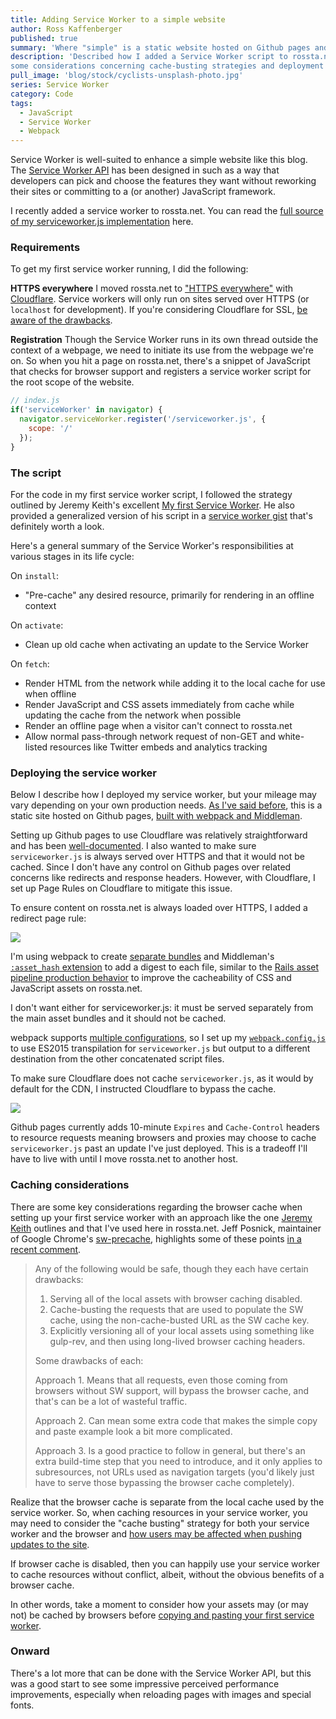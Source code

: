 ```yaml
---
title: Adding Service Worker to a simple website
author: Ross Kaffenberger
published: true
summary: 'Where "simple" is a static website hosted on Github pages and Cloudflare'
description: 'Described how I added a Service Worker script to rossta.net with
some considerations concerning cache-busting strategies and deployment'
pull_image: 'blog/stock/cyclists-unsplash-photo.jpg'
series: Service Worker
category: Code
tags:
  - JavaScript
  - Service Worker
  - Webpack
---
```


Service Worker is well-suited to enhance a simple website like this blog. The [Service Worker API](https://developer.mozilla.org/en-US/docs/Web/API/Service_Worker_API) has been designed in such as a way that developers can pick and choose the features they want without reworking their sites or committing to a (or another) JavaScript framework.

I recently added a service worker to rossta.net. You can read
the [full source of my serviceworker.js implementation](https://github.com/rossta/rossta.github.com/blob/efbb4d41697a64543f5d4870c9915e633dda962d/source/assets/javascripts/serviceworker.js) here.

### Requirements

To get my first service worker running, I did the following:

__HTTPS everywhere__ I moved rossta.net to ["HTTPS everywhere"](https://en.wikipedia.org/wiki/HTTPS_Everywhere) with [Cloudflare](https://www.cloudflare.com/). Service workers will only run on sites served over HTTPS (or `localhost` for development). If you're considering Cloudflare for SSL, [be aware of the drawbacks](https://scotthelme.co.uk/tls-conundrum-and-leaving-cloudflare/).

__Registration__ Though the Service Worker runs in its own thread outside the context of a webpage, we need to initiate its use from the webpage we're on. So when you hit a page on rossta.net, there's a snippet of JavaScript that checks for browser support and registers a service worker script for the root scope of the website.

```javascript
// index.js
if('serviceWorker' in navigator) {
  navigator.serviceWorker.register('/serviceworker.js', {
    scope: '/'
  });
}
```

### The script

For the code in my first service worker script, I followed the strategy outlined by Jeremy Keith's excellent
[My first Service Worker](https://adactio.com/journal/9775). He also provided a
generalized version of his script in a [service worker gist](https://gist.github.com/adactio/fbaa3a5952774553f5e7) that's definitely worth a look.

Here's a general summary of the Service Worker's responsibilities at various stages in its life cycle:

On `install`:

* "Pre-cache" any desired resource, primarily for rendering in an offline context

On `activate`:

* Clean up old cache when activating an update to the Service Worker

On `fetch`:

* Render HTML from the network while adding it to the local cache for use when offline
* Render JavaScript and CSS assets immediately from cache while updating the cache from the network when possible
* Render an offline page when a visitor can't connect to rossta.net
* Allow normal pass-through network request of non-GET and white-listed resources like Twitter embeds and analytics tracking

### Deploying the service worker

Below I describe how I deployed my service worker, but your mileage may vary depending on your own production needs. [As I've said before](https://rossta.net/blog/why-i-ditched-wordpress-for-github.html), this is a static site hosted on Github pages, [built with webpack and Middleman](/blog/using-webpack-with-middleman.html).

Setting up Github pages to use Cloudflare was relatively straightforward and has been [well-documented](https://www.benburwell.com/posts/configuring-cloudflare-universal-ssl/). I also wanted to make sure `serviceworker.js` is always served over HTTPS and that it would not be cached. Since I don't have any control on Github pages over related concerns like redirects and response headers. However, with Cloudflare, I set up Page Rules on Cloudflare to mitigate this issue.

To ensure content on rossta.net is always loaded over HTTPS, I added a redirect page rule:

![](blog/cloud-flare-page-rules-https.jpg)

I'm using webpack to create [separate bundles](https://github.com/rossta/rossta.github.com/blob/09131d3adeb161747fa0cfc624db3ae12ab211fd/webpack.config.js#L12) and Middleman's [`:asset_hash` extension](https://middlemanapp.com/advanced/improving_cacheability/) to add a digest to each file, similar to the [Rails asset pipeline production behavior](http://guides.rubyonrails.org/asset_pipeline.html#in-production) to improve the cacheability of CSS and JavaScript assets on rossta.net.

I don't want either for serviceworker.js: it must be served separately from the main asset bundles and it should not be cached.

webpack supports [multiple configurations](https://webpack.github.io/docs/configuration.html#multiple-configurations), so I set up my [`webpack.config.js`](https://github.com/rossta/rossta.github.com/blob/09131d3adeb161747fa0cfc624db3ae12ab211fd/webpack.config.js#L80) to use ES2015 transpilation for `serviceworker.js` but output to a different destination from the other concatenated script files.

To make sure Cloudflare does not cache `serviceworker.js`, as it would by default for the CDN, I instructed Cloudflare to bypass the cache.

![](blog/cloud-flare-page-rules-serviceworker.jpg)

Github pages currently adds 10-minute `Expires` and `Cache-Control` headers to resource requests meaning browsers and proxies may choose to cache `serviceworker.js` past an update I've just deployed. This is a tradeoff I'll have to live with until I move rossta.net to another host.

### Caching considerations

There are some key considerations regarding the browser cache when setting up your first service worker with
an approach like the one [Jeremy Keith](https://adactio.com/journal/9775) outlines and that I've used here in
rossta.net. Jeff Posnick, maintainer of Google Chrome's [sw-precache](https://github.com/GoogleChrome/sw-precache), highlights some of these points [in a recent comment](https://remysharp.com/2016/03/22/the-copy--paste-guide-to-your-first-service-worker).

> Any of the following would be safe, though they each have certain drawbacks:
> 1. Serving all of the local assets with browser caching disabled.
> 2. Cache-busting the requests that are used to populate the SW cache, using the non-cache-busted URL as the SW cache key.
> 3. Explicitly versioning all of your local assets using something like gulp-rev, and then using long-lived browser caching headers.
>
> Some drawbacks of each:
>
> Approach 1. Means that all requests, even those coming from browsers without SW support, will bypass the browser cache, and that's can be a lot of wasteful traffic.
>
> Approach 2. Can mean some extra code that makes the simple copy and paste example look a bit more complicated.
>
> Approach 3. Is a good practice to follow in general, but there's an extra build-time step that you need to introduce, and it only applies to subresources, not URLs used as navigation targets (you'd likely just have to serve those bypassing the browser cache completely).

Realize that the browser cache is separate from the local cache used by the
service worker. So, when caching resources in your service worker, you may need
to consider the "cache busting" strategy for both your service worker and the
browser and [how users may be affected when pushing updates to the site](https://github.com/GoogleChrome/css-triggers/issues/14).

If browser cache is disabled, then you can happily use your service worker to
cache resources without conflict, albeit, without the obvious benefits of a browser cache.

In other words, take a moment to consider how your assets may (or may not) be cached by
browsers before [copying and pasting your first service worker](https://remysharp.com/2016/03/22/the-copy--paste-guide-to-your-first-service-worker).

### Onward

There's a lot more that can be done with the Service Worker API, but this was a
good start to see some impressive perceived performance improvements, especially when
reloading pages with images and special fonts.
